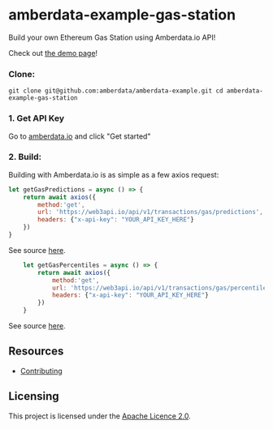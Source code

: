 # amberdata-example-gas-station
Build your own Ethereum Gas Station using Amberdata.io API!

Check out [the demo page](https://amberdata.github.io/amberdata-example/amberdata-example-gas-station/)!

### Clone:
``
git clone git@github.com:amberdata/amberdata-example.git
cd amberdata-example-gas-station
``

### 1. Get API Key

Go to [amberdata.io](https://amberdata.io/pricing) and click "Get started"

### 2. Build:

Building with Amberdata.io is as simple as a few axios request:
```js
let getGasPredictions = async () => {
    return await axios({
        method:'get',
        url: 'https://web3api.io/api/v1/transactions/gas/predictions',
        headers: {"x-api-key": "YOUR_API_KEY_HERE"}
    })
}
```
See source [here](https://github.com/amberdata/amberdata-example/blob/ed8bf65c1e52af04cf1b83aede6b237abbd81801/amberdata-example-gas-station/index.js#L83-L89).

```js
    let getGasPercentiles = async () => {
        return await axios({
            method:'get',
            url: 'https://web3api.io/api/v1/transactions/gas/percentiles',
            headers: {"x-api-key": "YOUR_API_KEY_HERE"}
        })
    }
```
See source [here](https://github.com/amberdata/amberdata-example/blob/ed8bf65c1e52af04cf1b83aede6b237abbd81801/amberdata-example-gas-station/index.js#L101-L108).

## Resources

- [Contributing](./CONTRIBUTING.md)

## Licensing

This project is licensed under the [Apache Licence 2.0](./LICENSE).
